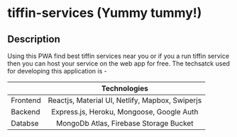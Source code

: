 # tiffin-services (Yummy tummy!)

## Description

Using this PWA find best tiffin services near you or if you a run tiffin service then you can host your service on the web app for free. The techsatck used for developing this application is -

|          |                      Technologies                      |
| -------- | :----------------------------------------------------: |
| Frontend | Reactjs, Material UI, Netlify, Mapbox, Swiperjs |
| Backend  |       Express.js, Heroku, Mongoose, Google Auth        |
| Databse  |         MongoDb Atlas, Firebase Storage Bucket         |
